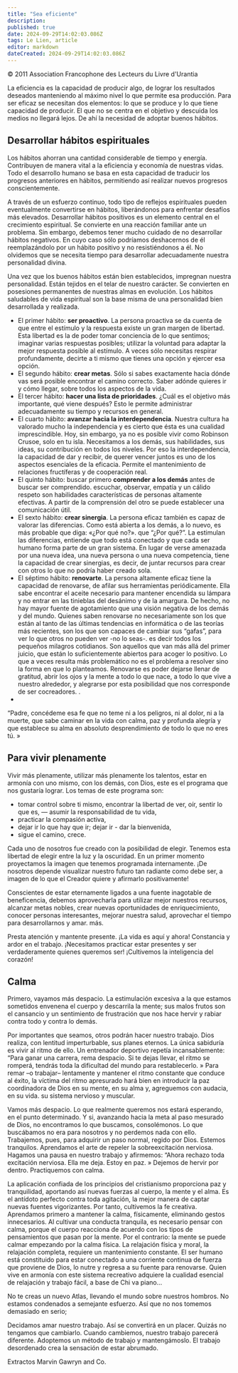```yaml
---
title: "Sea eficiente"
description: 
published: true
date: 2024-09-29T14:02:03.086Z
tags: Le Lien, article
editor: markdown
dateCreated: 2024-09-29T14:02:03.086Z
---
```


<p class="v-card tema v-sheet--gris claro aclarar-3 px-2">© 2011 Association Francophone des Lecteurs du Livre d'Urantia</p>


La eficiencia es la capacidad de producir algo, de lograr los resultados deseados manteniendo al máximo nivel lo que permite esa producción. Para ser eficaz se necesitan dos elementos: lo que se produce y lo que tiene capacidad de producir. El que no se centra en el objetivo y descuida los medios no llegará lejos. De ahí la necesidad de adoptar buenos hábitos.

## Desarrollar hábitos espirituales

Los hábitos ahorran una cantidad considerable de tiempo y energía. Contribuyen de manera vital a la eficiencia y economía de nuestras vidas. Todo el desarrollo humano se basa en esta capacidad de traducir los progresos anteriores en hábitos, permitiendo así realizar nuevos progresos conscientemente.

A través de un esfuerzo continuo, todo tipo de reflejos espirituales pueden eventualmente convertirse en hábitos, liberándonos para enfrentar desafíos más elevados. Desarrollar hábitos positivos es un elemento central en el crecimiento espiritual. Se convierte en una reacción familiar ante un problema. Sin embargo, debemos tener mucho cuidado de no desarrollar hábitos negativos. En cuyo caso sólo podríamos deshacernos de él reemplazándolo por un hábito positivo y no resistiéndonos a él. No olvidemos que se necesita tiempo para desarrollar adecuadamente nuestra personalidad divina.

Una vez que los buenos hábitos están bien establecidos, impregnan nuestra personalidad. Están tejidos en el telar de nuestro carácter. Se convierten en posesiones permanentes de nuestras almas en evolución. Los hábitos saludables de vida espiritual son la base misma de una personalidad bien desarrollada y realizada.

- El primer hábito: **ser proactivo**. La persona proactiva se da cuenta de que entre el estímulo y la respuesta existe un gran margen de libertad. Esta libertad es la de poder tomar conciencia de lo que sentimos; imaginar varias respuestas posibles; utilizar la voluntad para adaptar la mejor respuesta posible al estímulo. A veces sólo necesitas respirar profundamente, decirte a ti mismo que tienes una opción y ejercer esa opción.
- El segundo hábito: **crear metas**. Sólo si sabes exactamente hacia dónde vas será posible encontrar el camino correcto. Saber adónde quieres ir y cómo llegar, sobre todos los aspectos de la vida.
- El tercer hábito: **hacer una lista de prioridades**. ¿Cuál es el objetivo más importante, qué viene después? Esto le permite administrar adecuadamente su tiempo y recursos en general.
- El cuarto hábito: **avanzar hacia la interdependencia**. Nuestra cultura ha valorado mucho la independencia y es cierto que ésta es una cualidad imprescindible. Hoy, sin embargo, ya no es posible vivir como Robinson Crusoe, solo en tu isla. Necesitamos a los demás, sus habilidades, sus ideas, su contribución en todos los niveles. Por eso la interdependencia, la capacidad de dar y recibir, de querer vencer juntos es uno de los aspectos esenciales de la eficacia. Permite el mantenimiento de relaciones fructíferas y de cooperación real.
- El quinto hábito: buscar primero **comprender a los demás** antes de buscar ser comprendido. escuchar, observar, empatía y un cálido respeto son habilidades características de personas altamente efectivas. A partir de la comprensión del otro se puede establecer una comunicación útil.
- El sexto hábito: **crear sinergia**. La persona eficaz también es capaz de valorar las diferencias. Como está abierta a los demás, a lo nuevo, es más probable que diga: «¿Por qué no?». que “¿Por qué?”. La estimulan las diferencias, entiende que todo está conectado y que cada ser humano forma parte de un gran sistema. En lugar de verse amenazada por una nueva idea, una nueva persona o una nueva competencia, tiene la capacidad de crear sinergias, es decir, de juntar recursos para crear con otros lo que no podría haber creado sola.
- El séptimo hábito: **renovarte**. La persona altamente eficaz tiene la capacidad de renovarse, de afilar sus herramientas periódicamente. Ella sabe encontrar el aceite necesario para mantener encendida su lámpara y no entrar en las tinieblas del desánimo y de la amargura. De hecho, no hay mayor fuente de agotamiento que una visión negativa de los demás y del mundo. Quienes saben renovarse no necesariamente son los que están al tanto de las últimas tendencias en informática o de las teorías más recientes, son los que son capaces de cambiar sus “gafas”, para ver lo que otros no pueden ver -no lo seas-. es decir todos los pequeños milagros cotidianos. Son aquellos que van más allá del primer juicio, que están lo suficientemente abiertos para acoger lo positivo. Lo que a veces resulta más problemático no es el problema a resolver sino la forma en que lo planteamos. Renovarse es poder dejarse llenar de gratitud, abrir los ojos y la mente a todo lo que nace, a todo lo que vive a nuestro alrededor, y alegrarse por esta posibilidad que nos corresponde de ser cocreadores. .
- 
“Padre, concédeme esa fe que no teme ni a los peligros, ni al dolor, ni a la muerte, que sabe caminar en la vida con calma, paz y profunda alegría y que establece su alma en absoluto desprendimiento de todo lo que no eres tú. »


## Para vivir plenamente

Vivir más plenamente, utilizar más plenamente los talentos, estar en armonía con uno mismo, con los demás, con Dios, este es el programa que nos gustaría lograr. Los temas de este programa son:
- tomar control sobre ti mismo, encontrar la libertad de ver, oír, sentir lo que es, — asumir la responsabilidad de tu vida,
- practicar la compasión activa,
- dejar ir lo que hay que ir; dejar ir - dar la bienvenida,
- sigue el camino, crece.

Cada uno de nosotros fue creado con la posibilidad de elegir. Tenemos esta libertad de elegir entre la luz y la oscuridad. En un primer momento proyectamos la imagen que tenemos programada internamente. ¡De nosotros depende visualizar nuestro futuro tan radiante como debe ser, a imagen de lo que el Creador quiere y afirmarlo positivamente!

Conscientes de estar eternamente ligados a una fuente inagotable de beneficencia, debemos aprovecharla para utilizar mejor nuestros recursos, alcanzar metas nobles, crear nuevas oportunidades de enriquecimiento, conocer personas interesantes, mejorar nuestra salud, aprovechar el tiempo para desarrollarnos y amar. más.

Presta atención y mantente presente. ¡La vida es aquí y ahora! Constancia y ardor en el trabajo. ¡Necesitamos practicar estar presentes y ser verdaderamente quienes queremos ser! ¡Cultivemos la inteligencia del corazón!

## Calma

Primero, vayamos más despacio. La estimulación excesiva a la que estamos sometidos envenena el cuerpo y descarrila la mente; sus malos frutos son el cansancio y un sentimiento de frustración que nos hace hervir y rabiar contra todo y contra lo demás.

Por importantes que seamos, otros podrán hacer nuestro trabajo. Dios realiza, con lentitud imperturbable, sus planes eternos. La única sabiduría es vivir al ritmo de ello. Un entrenador deportivo repetía incansablemente: “Para ganar una carrera, rema despacio. Si te dejas llevar, el ritmo se romperá, tendrás toda la dificultad del mundo para restablecerlo. » Para remar –o trabajar– lentamente y mantener el ritmo constante que conduce al éxito, la víctima del ritmo apresurado hará bien en introducir la paz coordinadora de Dios en su mente, en su alma y, agreguemos con audacia, en su vida. su sistema nervioso y muscular.

Vamos más despacio. Lo que realmente queremos nos estará esperando, en el punto determinado. Y si, avanzando hacia la meta al paso mesurado de Dios, no encontramos lo que buscamos, consolémonos. Lo que buscábamos no era para nosotros y no perdemos nada con ello. Trabajemos, pues, para adquirir un paso normal, regido por Dios. Estemos tranquilos. Aprendamos el arte de repeler la sobreexcitación nerviosa. Hagamos una pausa en nuestro trabajo y afirmemos: “Ahora rechazo toda excitación nerviosa. Ella me deja. Estoy en paz. » Dejemos de hervir por dentro. Practiquemos con calma.

La aplicación confiada de los principios del cristianismo proporciona paz y tranquilidad, aportando así nuevas fuerzas al cuerpo, la mente y el alma. Es el antídoto perfecto contra toda agitación, la mejor manera de captar nuevas fuentes vigorizantes. Por tanto, cultivemos la fe creativa. Aprendamos primero a mantener la calma, físicamente, eliminando gestos innecesarios. Al cultivar una conducta tranquila, es necesario pensar con calma, porque el cuerpo reacciona de acuerdo con los tipos de pensamientos que pasan por la mente. Por el contrario: la mente se puede calmar empezando por la calma física. La relajación física y moral, la relajación completa, requiere un mantenimiento constante. El ser humano está constituido para estar conectado a una corriente continua de fuerza que proviene de Dios, lo nutre y regresa a su fuente para renovarse. Quien vive en armonía con este sistema recreativo adquiere la cualidad esencial de relajación y trabajo fácil, a base de Chi va piano...

No te creas un nuevo Atlas, llevando el mundo sobre nuestros hombros. No estamos condenados a semejante esfuerzo. Así que no nos tomemos demasiado en serio;

Decidamos amar nuestro trabajo. Así se convertirá en un placer. Quizás no tengamos que cambiarlo. Cuando cambiemos, nuestro trabajo parecerá diferente. Adoptemos un método de trabajo y mantengámoslo. El trabajo desordenado crea la sensación de estar abrumado.

Extractos Marvin Gawryn and Co.

